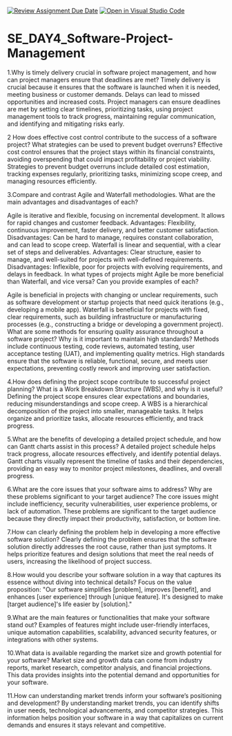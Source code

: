 [![Review Assignment Due Date](https://classroom.github.com/assets/deadline-readme-button-22041afd0340ce965d47ae6ef1cefeee28c7c493a6346c4f15d667ab976d596c.svg)](https://classroom.github.com/a/9pw6JKcu)
[![Open in Visual Studio Code](https://classroom.github.com/assets/open-in-vscode-2e0aaae1b6195c2367325f4f02e2d04e9abb55f0b24a779b69b11b9e10269abc.svg)](https://classroom.github.com/online_ide?assignment_repo_id=17343578&assignment_repo_type=AssignmentRepo)
# SE_DAY4_Software-Project-Management

1.Why is timely delivery crucial in software project management, and how can project managers ensure that deadlines are met? Timely delivery is crucial because it ensures that the software is launched when it is needed, meeting business or customer demands. Delays can lead to missed opportunities and increased costs. Project managers can ensure deadlines are met by setting clear timelines, prioritizing tasks, using project management tools to track progress, maintaining regular communication, and identifying and mitigating risks early.

2 How does effective cost control contribute to the success of a software project? What strategies can be used to prevent budget overruns? Effective cost control ensures that the project stays within its financial constraints, avoiding overspending that could impact profitability or project viability. Strategies to prevent budget overruns include detailed cost estimation, tracking expenses regularly, prioritizing tasks, minimizing scope creep, and managing resources efficiently.

3.Compare and contrast Agile and Waterfall methodologies. What are the main advantages and disadvantages of each?

Agile is iterative and flexible, focusing on incremental development. It allows for rapid changes and customer feedback.
Advantages: Flexibility, continuous improvement, faster delivery, and better customer satisfaction.
Disadvantages: Can be hard to manage, requires constant collaboration, and can lead to scope creep.
Waterfall is linear and sequential, with a clear set of steps and deliverables.
Advantages: Clear structure, easier to manage, and well-suited for projects with well-defined requirements.
Disadvantages: Inflexible, poor for projects with evolving requirements, and delays in feedback.
In what types of projects might Agile be more beneficial than Waterfall, and vice versa? Can you provide examples of each?

Agile is beneficial in projects with changing or unclear requirements, such as software development or startup projects that need quick iterations (e.g., developing a mobile app).
Waterfall is beneficial for projects with fixed, clear requirements, such as building infrastructure or manufacturing processes (e.g., constructing a bridge or developing a government project).
What are some methods for ensuring quality assurance throughout a software project? Why is it important to maintain high standards? Methods include continuous testing, code reviews, automated testing, user acceptance testing (UAT), and implementing quality metrics. High standards ensure that the software is reliable, functional, secure, and meets user expectations, preventing costly rework and improving user satisfaction.

4.How does defining the project scope contribute to successful project planning? What is a Work Breakdown Structure (WBS), and why is it useful? Defining the project scope ensures clear expectations and boundaries, reducing misunderstandings and scope creep. A WBS is a hierarchical decomposition of the project into smaller, manageable tasks. It helps organize and prioritize tasks, allocate resources efficiently, and track progress.

5.What are the benefits of developing a detailed project schedule, and how can Gantt charts assist in this process? A detailed project schedule helps track progress, allocate resources effectively, and identify potential delays. Gantt charts visually represent the timeline of tasks and their dependencies, providing an easy way to monitor project milestones, deadlines, and overall progress.

6.What are the core issues that your software aims to address? Why are these problems significant to your target audience? The core issues might include inefficiency, security vulnerabilities, user experience problems, or lack of automation. These problems are significant to the target audience because they directly impact their productivity, satisfaction, or bottom line.

7.How can clearly defining the problem help in developing a more effective software solution? Clearly defining the problem ensures that the software solution directly addresses the root cause, rather than just symptoms. It helps prioritize features and design solutions that meet the real needs of users, increasing the likelihood of project success.

8.How would you describe your software solution in a way that captures its essence without diving into technical details? Focus on the value proposition: "Our software simplifies [problem], improves [benefit], and enhances [user experience] through [unique feature]. It's designed to make [target audience]'s life easier by [solution]."

9.What are the main features or functionalities that make your software stand out? Examples of features might include user-friendly interfaces, unique automation capabilities, scalability, advanced security features, or integrations with other systems.

10.What data is available regarding the market size and growth potential for your software? Market size and growth data can come from industry reports, market research, competitor analysis, and financial projections. This data provides insights into the potential demand and opportunities for your software.

11.How can understanding market trends inform your software’s positioning and development? By understanding market trends, you can identify shifts in user needs, technological advancements, and competitor strategies. This information helps position your software in a way that capitalizes on current demands and ensures it stays relevant and competitive.










